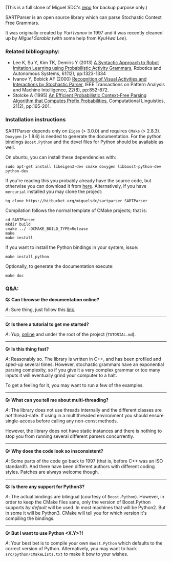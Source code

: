 (This is a full clone of Miguel SDC's [repo](https://bitbucket.org/miguelsdc/sartparser) for backup purpose only.)

SARTParser is an open source library which can parse Stochastic Context Free
Grammars.

It was originally created by _Yuri Ivanov_ in 1997 and it was recently cleaned up
by _Miguel Sarabia_ (with some help from _KyuHwa Lee_).

### Related bibliography:

 * Lee K, Su Y, Kim TK, Demiris Y (2013) [A Syntactic Approach to Robot Imitation Learning using Probabilistic Activity Grammars](http://dx.doi.org/10.1016/j.robot.2013.08.003), Robotics and Autonomous Systems, 61(12), pp:1323-1334
 * Ivanov Y, Bobick AF (2000) [Recognition of Visual Activities and Interactions by Stochastic Parser](http://dx.doi.org/10.1109/34.868686), IEEE Transactions on Pattern Analysis and Machine Intelligence, 22(8), pp:852-872.
 * Stolcke A (1995) [An Efficient Probabilistic Context-Free Parsing Algorithm that Computes Prefix Probabilities](http://dl.acm.org/citation.cfm?id=211197), Computational Linguistics, 21(2), pp:165-201.

### Installation instructions

SARTParser depends only on `Eigen` (> 3.0.0) and requires `CMake` (> 2.8.3). `Doxygen` (> 1.8.6) is needed to generate the documentation. For the python bindings `Boost.Python` and the devel files for Python should be available as well.

On ubuntu, you can install these dependencies with:

    sudo apt-get install libeigen3-dev cmake doxygen libboost-python-dev python-dev

If you're reading this you probably already have the source code, but otherwise you can download it from [here](https://bitbucket.org/miguelsdc/sartparser/get/tip.zip). Alternatively, if you have `mercurial` installed you may clone the project:

    hg clone https://bitbucket.org/miguelsdc/sartparser SARTParser

Compilation follows the normal template of CMake projects; that is:

    cd SARTParser
    mkdir build
    cmake ../ -DCMAKE_BUILD_TYPE=Release
    make
    make install

If you want to install the Python bindings in your system, issue:

    make install_python

Optionally, to generate the documentation execute:

    make doc


### Q&A:

**Q: Can I browse the documentation online?**

_A_: Sure thing, just follow this [link](http://miguelsdc.bitbucket.org/SARTParser).

---

**Q: Is there a tutorial to get me started?**

_A_: Yup, [online](http://miguelsdc.bitbucket.org/SARTParser/md_TUTORIAL.html) and under the root of the project (`TUTORIAL.md`).

---

**Q: Is this thing fast?**

_A_: Reasonably so. The library is written in C++, and has been profiled and sped-up several times. However, stochastic grammars have an exponential parsing complexity, so if you give it a very complex grammar or too many inputs it will eventually grind your computer to a halt.

To get a feeling for it, you may want to run a few of the examples.

---

**Q: What can you tell me about multi-threading?**

_A_: The library does not use threads internally and the different classes are
_not_ thread-safe. If using in a multithreaded environment you should ensure
single-access before calling any non-const methods.

However, the library does not have static instances and there is nothing to stop
you from running several different parsers concurrently.

---

**Q: Why does the code look so insconsistent?**

_A_: Some parts of the code go back to 1997 (that is, before C++ was an ISO standard!). And there have been different authors with different coding styles. Patches are always welcome though.

---

**Q: Is there any support for Python3?**

_A_: The actual bindings are bilingual (courtesy of `Boost.Python`). However, in order to keep the CMake files sane, only the version of Boost.Python supports _by default_ will be used. In most machines that will be Python2. But in some it will be Python3. CMake will tell you for which version it's compiling the bindings.

---

**Q: But I want to use Python <X.Y>?!**

_A_: Your best bet is to compile your own `Boost.Python` which defaults to the correct version of Python. Alternatively, you may want to hack `src/python/CMakeLists.txt` to make it bow to your wishes.
